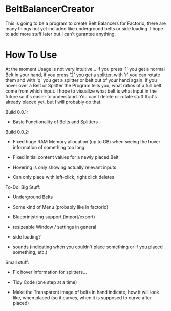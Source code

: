 # BeltBalancerCreator

This is going to be a program to create Belt Balancers for Factorio, there are many things not yet included like underground belts or side loading. I hope to add more stuff later but I can't gurantee anything.

# How To Use

At the moment Usage is not very intuitive... If you press '1' you get a normal Belt in your hand, if you press '2' you get a splitter, with 'r' you can rotate them and with 'q' you get a splitter or belt out of your hand again. If you hover over a Belt or Splitter the Program tells you, what ratios of a full belt come from which input. I hope to visualize what belt is what input in the future so it's easier to understand.
You can't delete or rotate stuff that's already placed yet, but I will probably do that.

Build 0.0.1:

- Basic Functionality of Belts and Splitters

Build 0.0.2:

- Fixed huge RAM Memory allocation (up to GB) when seeing the hover information of something too long

- Fixed initial content values for a newly placed Belt

- Hovering is only showing actually relevant inputs

- Can only place with left-click, right click deletes

To-Do:
Big Stuff:

- Underground Belts

- Some kind of Menu (probably like in factorio)

- Blueprintstring support (import/export)

- resizeable Window / settings in general

- side loading?

- sounds (indicating when you couldn't place something or if you placed something, etc.)

Small stuff:

- Fix hover information for splitters...

- Tidy Code (one step at a time)

- Make the Transparent image of belts in hand indicate, how it will look like, when placed (so it curves, when it is supposed to curve after placed)
